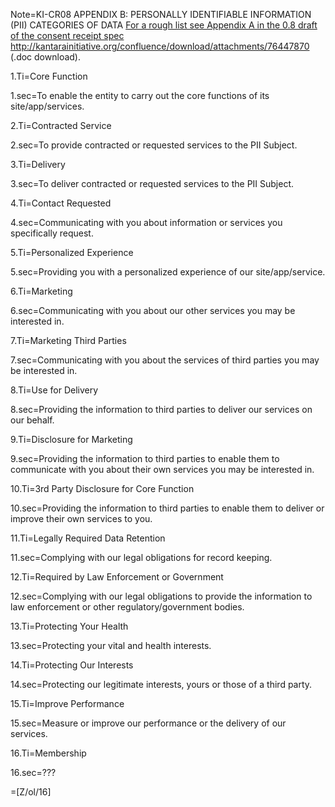 Note=KI-CR08 APPENDIX B: PERSONALLY IDENTIFIABLE INFORMATION (PII) CATEGORIES OF DATA  <a href="http://kantarainitiative.org/confluence/download/attachments/76447870/KI-CR08-DRAFT-Recommendation.doc?version=1&modificationDate=1470988059000&api=v2">
For a rough list see Appendix A in the 0.8 draft of the consent receipt spec http://kantarainitiative.org/confluence/download/attachments/76447870</a> (.doc download).


1.Ti=Core Function

1.sec=To enable the entity to carry out the core functions of its site/app/services.

2.Ti=Contracted Service

2.sec=To provide contracted or requested services to the PII Subject.

3.Ti=Delivery

3.sec=To deliver contracted or requested services to the PII Subject.

4.Ti=Contact Requested

4.sec=Communicating with you about information or services you specifically request.

5.Ti=Personalized Experience

5.sec=Providing you with a personalized experience of our site/app/service.

6.Ti=Marketing

6.sec=Communicating with you about our other services you may be interested in.

7.Ti=Marketing Third Parties

7.sec=Communicating with you about the services of third parties you may be interested in.

8.Ti=Use for Delivery

8.sec=Providing the information to third parties to deliver our services on our behalf.

9.Ti=Disclosure for Marketing

9.sec=Providing the information to third parties to enable them to communicate with you about their own services you may be interested in.

10.Ti=3rd Party Disclosure for Core Function

10.sec=Providing the information to third parties to enable them to deliver or improve their own services to you.

11.Ti=Legally Required Data Retention

11.sec=Complying with our legal obligations for record keeping.

12.Ti=Required by Law Enforcement or Government

12.sec=Complying with our legal obligations to provide the information to law enforcement or other regulatory/government bodies.

13.Ti=Protecting Your Health

13.sec=Protecting your vital and health interests.

14.Ti=Protecting Our Interests

14.sec=Protecting our legitimate interests, yours or those of a third party.

15.Ti=Improve Performance

15.sec=Measure or improve our performance or the delivery of our services.

16.Ti=Membership	

16.sec=???

=[Z/ol/16]
